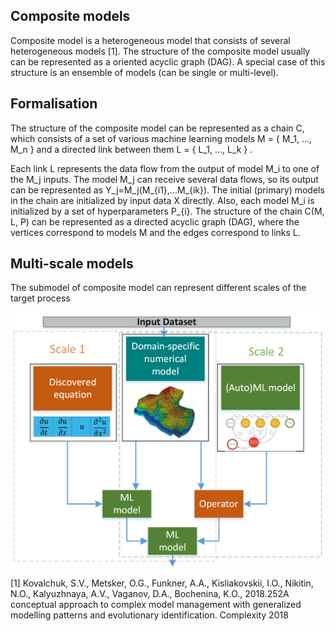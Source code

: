 ## Composite models

Composite model is a heterogeneous model that consists of several heterogeneous models [1]. The structure of the composite model usually can be represented as a oriented acyclic graph (DAG).
A special case of this structure is an ensemble of models (can be single or multi-level).


## Formalisation

The structure of the composite model can be represented as a chain C, which consists of a set of various machine learning models  M = \{ M_1, ..., M_n \}  and a directed link between them  L = \{ L_1, ..., L_k \} .

Each link L represents the data flow from the output of model M_i to one of the M_j inputs. 
The model M_j can receive several data flows, so its output can be represented as Y_j=M_j(M_{i1},...M_{ik}). The initial (primary) models in the chain are initialized by input data X directly. Also, each model M_i is initialized by a set of hyperparameters P_{i}. The structure of the chain C(M, L, P) can be represented as a directed acyclic graph (DAG), where the vertices correspond to models M and the edges correspond to links L.

## Multi-scale models

The submodel of composite model can represent different scales of the target process

![The structure of composite model for the multi-scale process](/autolearning/img/mm_chain.png)


[1] Kovalchuk, S.V., Metsker, O.G., Funkner, A.A., Kisliakovskii, I.O., Nikitin, N.O., Kalyuzhnaya, A.V., Vaganov, D.A., Bochenina, K.O., 2018.252A conceptual approach to complex model management with generalized modelling patterns and evolutionary identification. Complexity 2018

